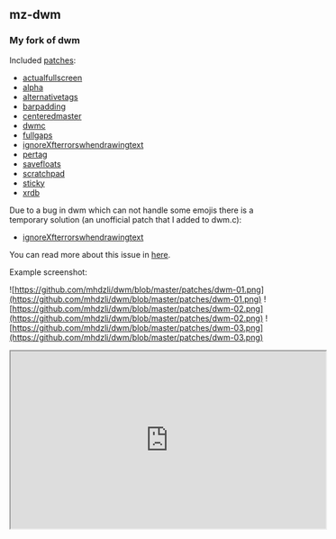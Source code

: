 ## mz-dwm
### My fork of dwm

Included [patches](https://github.com/mhdzli/dwm/tree/master/patches):

+ [actualfullscreen](https://dwm.suckless.org/patches/actualfullscreen/)
+ [alpha](https://dwm.suckless.org/patches/alpha/)
+ [alternativetags](https://dwm.suckless.org/patches/alternativetags/)
+ [barpadding](https://dwm.suckless.org/patches/barpadding/)
+ [centeredmaster](https://dwm.suckless.org/patches/centeredmaster/)
+ [dwmc](https://dwm.suckless.org/patches/dwmc/)
+ [fullgaps](https://dwm.suckless.org/patches/fullgaps/)
+ [ignoreXfterrorswhendrawingtext](https://github.com/mhdzli/dwm/blob/master/patches/ignoreXfterrorswhendrawingtext.diff)
+ [pertag](https://dwm.suckless.org/patches/pertag/)
+ [savefloats](https://dwm.suckless.org/patches/save_floats/)
+ [scratchpad](https://dwm.suckless.org/patches/scratchpad/)
+ [sticky](https://dwm.suckless.org/patches/sticky/)
+ [xrdb](https://dwm.suckless.org/patches/xrdb/)

Due to a bug in dwm which can not handle some emojis there is a temporary solution (an unofficial patch that I added to dwm.c):

+ [ignoreXfterrorswhendrawingtext](https://github.com/mhdzli/dwm/blob/master/patches/ignoreXfterrorswhendrawingtext.diff)

You can read more about this issue in [here](https://groups.google.com/forum/#!topic/wmii/7bncCahYIww).

Example screenshot:

![https://github.com/mhdzli/dwm/blob/master/patches/dwm-01.png](https://github.com/mhdzli/dwm/blob/master/patches/dwm-01.png)
![https://github.com/mhdzli/dwm/blob/master/patches/dwm-02.png](https://github.com/mhdzli/dwm/blob/master/patches/dwm-02.png)
![https://github.com/mhdzli/dwm/blob/master/patches/dwm-03.png](https://github.com/mhdzli/dwm/blob/master/patches/dwm-03.png)

<iframe width="560" height="315" src="https://lbry.tv/$/embed/dwm/7e744ee3955b4b1c60fed8ee70ae8252222c126d" allowfullscreen></iframe>
